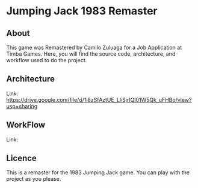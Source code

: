 # Jumping Jack 1983 Remaster

## About
This game was Remastered by Camilo Zuluaga for a Job Application at Timba Games. 
Here, you will find the source code, architecture, and workflow used to do the project.

## Architecture
Link: https://drive.google.com/file/d/1i8zSfAztUE_LliSjrIQl01W5Qk_uFHBo/view?usp=sharing

## WorkFlow
Link: 

## Licence
This is a remaster for the 1983 Jumping Jack game. You can play with the project as you please.
